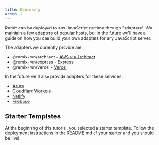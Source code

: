 ```yaml
---
title: Deploying
order: 7
---
```


Remix can be deployed to any JavaScript runtime through "adapters". We maintain a few adapters of popular hosts, but in the future we'll have a guide on how you can build your own adapters for any JavaScript server.

The adapters we currently provide are:

- @remix-run/architect - [AWS via Architect](https://arc.codes)
- @remix-run/express - [Express](https://expressjs.com)
- @remix-run/vercel - [Vercel](https://vercel.com)

In the future we'll also provide adapters for these services:

- [Azure](https://azure.microsoft.com)
- [Cloudflare Workers](https://workers.cloudflare.com/)
- [Netlify](https://netlify.com)
- [Firebase](https://firebase.google.com)

## Starter Templates

At the beginning of this tutorial, you selected a starter template. Follow the deployment instructions in the README.md of your starter and you should be live!
